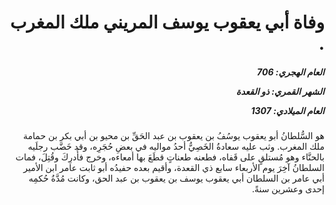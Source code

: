 <h1 dir="rtl">وفاة أبي يعقوب يوسف المريني ملك المغرب .</h1>

<h5 dir="rtl">العام الهجري:  706

الشهر القمري: ذو القعدة

العام الميلادي: 1307</h5>

<p dir="rtl">هو السُّلطانُ أبو يعقوب يوسُفُ بن يعقوب بن عبد الحَقِّ بن محيو بن أبي بكر بن حمامة ملك المغرب. وثب عليه سعادةُ الخَصِيُّ أحدُ مواليه في بعضِ حُجَرِه، وقد خَضَّب رجلَيه بالحنَّاء وهو مُستلقٍ على قَفاه، فطعنه طعناتٍ قطَعَ بها أمعاءه، وخرج فأُدرِكَ وقُتِلَ، فمات السلطانُ آخِرَ يوم الأربعاء سابع ذي القعدة، وأقيم بعده حفيدُه أبو ثابت عامر ابن الأمير أبي عامر بن السلطان أبي يعقوب يوسف بن يعقوب بن عبد الحق، وكانت مُدَّةُ حُكمِه إحدى وعشرين سنةً.</p></br>
